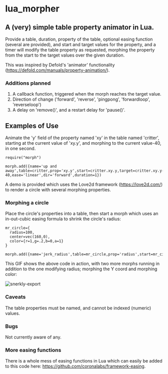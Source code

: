 # lua_morpher
## A (very) simple table property animator in Lua.

Provide a table, duration, property of the table, optional easing function (several are provided), and start and target values for the property, and a timer will modify the table property as requested, morphing the property from the start to the target values over the given duration.

This was inspired by Defold's 'animator' functionality (https://defold.com/manuals/property-animation/).


### Additions planned
1. A callback function, triggered when the morph reaches the target value.
2. Direction of change ('forward', 'reverse', 'pingpong', 'forwardloop', 'reverseloop')
3. A delay on 'remove()', and a restart delay for 'pause()'.


## **Examples of Use**

Animate the 'y' field of the property named 'xy' in the table named 'critter', starting at the current value of 'xy.y', and morphing to the current value-40, in one second.

```
require("morph")

morph.add({name='up and away',table=critter,prop='xy.y',start=critter.xy.y,target=critter.xy.y-40,ease='linear',dir='forward',duration=1})
```
A demo is provided which uses the Love2d framework (https://love2d.com/) to render a circle with several morphing properties.


### Morphing a circle

Place the circle's properties into a table, then start a morph which uses an in-out-cubic easing formula to shrink the circle's radius:

```
mr_circle={
  radius=100,
  center=vec(160,0),
  color={r=1,g=.2,b=0,a=1}
}

morph.add({name='jerk_radius',table=mr_circle,prop='radius',start=mr_circle.radius,target=10,ease='in_out_cubic',dir='forward',duration=2})
```

This GIF shows the above code in action, with two more morphs running in addition to the one modifying radius; morphing the Y coord and morphing color:

![snerkly-export](https://github.com/mooncalf/lua_morpher/assets/3858160/0f12b27b-4b86-434a-946f-e66436d49411)

### Caveats

The table properties must be named, and cannot be indexed (numeric) values.

### Bugs

Not currently aware of any.

### More easing functions

There is a whole mess of easing functions in Lua which can easily be added to this code here: https://github.com/coronalabs/framework-easing.


